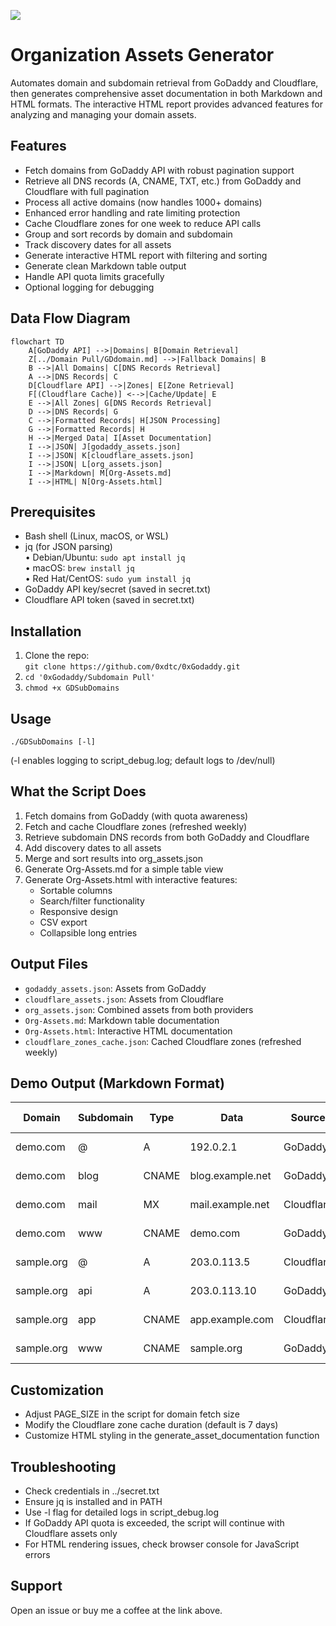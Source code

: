 <a href="https://www.buymeacoffee.com/0xDTC"><img src="https://img.buymeacoffee.com/button-api/?text=Buy me a knowledge&emoji=📖&slug=0xDTC&button_colour=FF5F5F&font_colour=ffffff&font_family=Comic&outline_colour=000000&coffee_colour=FFDD00" /></a>

# Organization Assets Generator

Automates domain and subdomain retrieval from GoDaddy and Cloudflare, then generates comprehensive asset documentation in both Markdown and HTML formats. The interactive HTML report provides advanced features for analyzing and managing your domain assets.

## Features
- Fetch domains from GoDaddy API with robust pagination support
- Retrieve all DNS records (A, CNAME, TXT, etc.) from GoDaddy and Cloudflare with full pagination
- Process all active domains (now handles 1000+ domains)
- Enhanced error handling and rate limiting protection
- Cache Cloudflare zones for one week to reduce API calls
- Group and sort records by domain and subdomain
- Track discovery dates for all assets
- Generate interactive HTML report with filtering and sorting
- Generate clean Markdown table output
- Handle API quota limits gracefully
- Optional logging for debugging

## Data Flow Diagram

```mermaid
flowchart TD
    A[GoDaddy API] -->|Domains| B[Domain Retrieval]
    Z[../Domain Pull/GDdomain.md] -->|Fallback Domains| B
    B -->|All Domains| C[DNS Records Retrieval]
    A -->|DNS Records| C
    D[Cloudflare API] -->|Zones| E[Zone Retrieval]
    F[(Cloudflare Cache)] <-->|Cache/Update| E
    E -->|All Zones| G[DNS Records Retrieval]
    D -->|DNS Records| G
    C -->|Formatted Records| H[JSON Processing]
    G -->|Formatted Records| H
    H -->|Merged Data| I[Asset Documentation]
    I -->|JSON| J[godaddy_assets.json]
    I -->|JSON| K[cloudflare_assets.json]
    I -->|JSON| L[org_assets.json]
    I -->|Markdown| M[Org-Assets.md]
    I -->|HTML| N[Org-Assets.html]
```

## Prerequisites
- Bash shell (Linux, macOS, or WSL)
- jq (for JSON parsing)  
    • Debian/Ubuntu: `sudo apt install jq`  
    • macOS: `brew install jq`  
    • Red Hat/CentOS: `sudo yum install jq`  
- GoDaddy API key/secret (saved in secret.txt)
- Cloudflare API token (saved in secret.txt)

## Installation
1. Clone the repo:  
     `git clone https://github.com/0xdtc/0xGodaddy.git`  
2. `cd '0xGodaddy/Subdomain Pull'`
3. `chmod +x GDSubDomains` 

## Usage
```
./GDSubDomains [-l]
```
(-l enables logging to script_debug.log; default logs to /dev/null)

## What the Script Does
1. Fetch domains from GoDaddy (with quota awareness)
2. Fetch and cache Cloudflare zones (refreshed weekly)
3. Retrieve subdomain DNS records from both GoDaddy and Cloudflare
4. Add discovery dates to all assets
5. Merge and sort results into org_assets.json
6. Generate Org-Assets.md for a simple table view
7. Generate Org-Assets.html with interactive features:
   - Sortable columns
   - Search/filter functionality
   - Responsive design
   - CSV export
   - Collapsible long entries

## Output Files
- `godaddy_assets.json`: Assets from GoDaddy
- `cloudflare_assets.json`: Assets from Cloudflare
- `org_assets.json`: Combined assets from both providers
- `Org-Assets.md`: Markdown table documentation
- `Org-Assets.html`: Interactive HTML documentation
- `cloudflare_zones_cache.json`: Cached Cloudflare zones (refreshed weekly)

## Demo Output (Markdown Format)
| Domain | Subdomain | Type | Data | Source | Discovery Date |
|--------|-----------|------|------|--------|----------------|
| demo.com | @ | A | 192.0.2.1 | GoDaddy | 2025-04-12 |
| demo.com | blog | CNAME | blog.example.net | GoDaddy | 2025-04-12 |
| demo.com | mail | MX | mail.example.net | Cloudflare | 2025-04-12 |
| demo.com | www | CNAME | demo.com | GoDaddy | 2025-04-12 |
| sample.org | @ | A | 203.0.113.5 | Cloudflare | 2025-04-12 |
| sample.org | api | A | 203.0.113.10 | GoDaddy | 2025-04-12 |
| sample.org | app | CNAME | app.example.com | Cloudflare | 2025-04-12 |
| sample.org | www | CNAME | sample.org | GoDaddy | 2025-04-12 |

## Customization
- Adjust PAGE_SIZE in the script for domain fetch size
- Modify the Cloudflare zone cache duration (default is 7 days)
- Customize HTML styling in the generate_asset_documentation function

## Troubleshooting
- Check credentials in ../secret.txt
- Ensure jq is installed and in PATH
- Use -l flag for detailed logs in script_debug.log
- If GoDaddy API quota is exceeded, the script will continue with Cloudflare assets only
- For HTML rendering issues, check browser console for JavaScript errors

## Support
Open an issue or buy me a coffee at the link above.